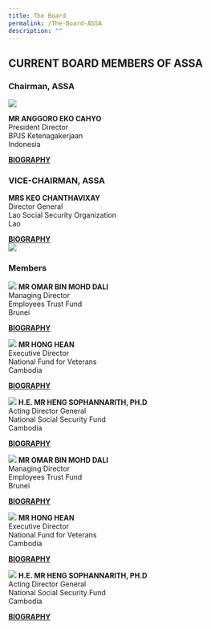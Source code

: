```yaml
---
title: The Board
permalink: /The-Board-ASSA
description: ""
---
```

## CURRENT BOARD MEMBERS OF ASSA


<style>
.directorDetails {
  width: 489px;
  height: 170px;
  /* margin: 0 auto; */
  display: block;
  margin: 0 auto;
}
</style>

### Chairman, ASSA
<div class="row">
	<div class="col is-4">
		<img src="/images/Board/ANGGORO%20EKO%20CAHYO.jpg" />
	</div>
	<div class="col is-8 has-text-centered">
		<p><strong>MR ANGGORO EKO CAHYO</strong> <br/>
						President Director <br/>
						BPJS Ketenagakerjaan<br/>
						Indonesia</p>
		<a href="/files/Biography/Anggoro%20Eko%20Cahyo.pdf" target="_blank">
			<strong>BIOGRAPHY</strong>
		</a>
	</div>
</div>

### VICE-CHAIRMAN, ASSA

<div class="row">
	<div class="col is-8 has-text-centered">
		<p><strong>MRS KEO CHANTHAVIXAY</strong> <br/>
						Director General <br/>
Lao Social Security Organization <br/>
Lao</p>
		<a href="/files/Biography/Keo Chanthavixay.pdf" target="_blank">
			<strong>BIOGRAPHY</strong>
		</a>
	</div>
	<div class="col is-4">
		<img src="/images/Board/KEO CHANTHAVIXAY.jpg" />
	</div>
</div>

### Members 
<div class="row has-text-centered">
	<div class="col is-4">
				<p>
					<img src="/images/Board/MR OMAR BIN MOHD DALI.jpg" />
					<strong>MR OMAR BIN MOHD DALI</strong> <br/>
Managing Director <br/>
Employees Trust Fund<br/>
Brunei</p>
		<a href="/files/Biography/MR OMAR BIN MOHD DALI.pdf" target="_blank">
			<strong>BIOGRAPHY</strong>
		</a>
	</div>
	<div class="col is-4">
				<p>
					<img src="/images/Board/MR HONG HEAN.jpg" />
					<strong>MR HONG HEAN</strong> <br/>
Executive Director <br/>
National Fund for Veterans<br/>
Cambodia</p>
		<a href="/files/Biography/MR HONG HEAN.pdf" target="_blank">
			<strong>BIOGRAPHY</strong>
		</a>
	</div>
	<div class="col is-4">
						<p>
					<img src="/images/Board/HENG SOPHANNARITH.jpg" />
					<strong>H.E. MR HENG SOPHANNARITH, PH.D</strong> <br/>
Acting Director General <br/>
National Social Security Fund <br/>
Cambodia</p>
		<a href="/files/Biography/HENG SOPHANNARITH.pdf" target="_blank">
			<strong>BIOGRAPHY</strong>
		</a>
	</div>
</div>

<div class="row has-text-centered">
	<div class="col is-4">
				<p>
					<img src="/images/Board/MR OMAR BIN MOHD DALI.jpg" />
					<strong>MR OMAR BIN MOHD DALI</strong> <br/>
Managing Director <br/>
Employees Trust Fund<br/>
Brunei</p>
		<a href="/files/Biography/MR OMAR BIN MOHD DALI.pdf" target="_blank">
			<strong>BIOGRAPHY</strong>
		</a>
	</div>
	<div class="col is-4">
				<p>
					<img src="/images/Board/MR HONG HEAN.jpg" />
					<strong>MR HONG HEAN</strong> <br/>
Executive Director <br/>
National Fund for Veterans<br/>
Cambodia</p>
		<a href="/files/Biography/MR HONG HEAN.pdf" target="_blank">
			<strong>BIOGRAPHY</strong>
		</a>
	</div>
	<div class="col is-4">
						<p>
					<img src="/images/Board/HENG SOPHANNARITH.jpg" />
					<strong>H.E. MR HENG SOPHANNARITH, PH.D</strong> <br/>
Acting Director General <br/>
National Social Security Fund <br/>
Cambodia</p>
		<a href="/files/Biography/HENG SOPHANNARITH.pdf" target="_blank">
			<strong>BIOGRAPHY</strong>
		</a>
	</div>
</div>